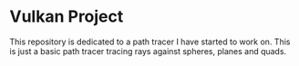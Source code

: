 # Vulkan Project
 
This repository is dedicated to a path tracer I have started to work on. This is just a basic path tracer tracing rays against spheres, planes and quads. 
